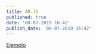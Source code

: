 ```yaml
---
title: AR.JS
published: true
date: '08-07-2019 16:42'
publish_date: '08-07-2019 16:42'
---
```


<a href="ar-js/ejemplo.html" class="btn btn-info" role="button">Ejemplo</a>